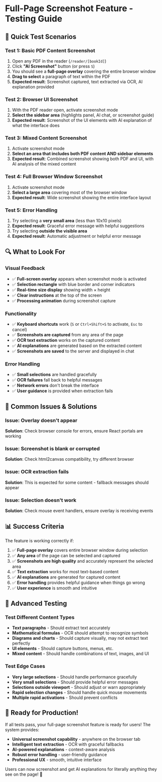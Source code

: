 # Full-Page Screenshot Feature - Testing Guide

## 🧪 Quick Test Scenarios

### Test 1: Basic PDF Content Screenshot

1. Open any PDF in the reader (`/reader/[bookId]`)
2. Click **"AI Screenshot"** button (or press `S`)
3. You should see a **full-page overlay** covering the entire browser window
4. **Drag to select** a paragraph of text within the PDF
5. **Expected result**: Screenshot captured, text extracted via OCR, AI explanation provided

### Test 2: Browser UI Screenshot

1. With the PDF reader open, activate screenshot mode
2. **Select the sidebar area** (highlights panel, AI chat, or screenshot guide)
3. **Expected result**: Screenshot of the UI elements with AI explanation of what the interface does

### Test 3: Mixed Content Screenshot

1. Activate screenshot mode
2. **Select an area that includes both PDF content AND sidebar elements**
3. **Expected result**: Combined screenshot showing both PDF and UI, with AI analysis of the mixed content

### Test 4: Full Browser Window Screenshot

1. Activate screenshot mode
2. **Select a large area** covering most of the browser window
3. **Expected result**: Wide screenshot showing the entire interface layout

### Test 5: Error Handling

1. Try selecting a **very small area** (less than 10x10 pixels)
2. **Expected result**: Graceful error message with helpful suggestions
3. Try selecting **outside the visible area**
4. **Expected result**: Automatic adjustment or helpful error message

## 🔍 What to Look For

### Visual Feedback

- ✅ **Full-screen overlay** appears when screenshot mode is activated
- ✅ **Selection rectangle** with blue border and corner indicators
- ✅ **Real-time size display** showing width × height
- ✅ **Clear instructions** at the top of the screen
- ✅ **Processing animation** during screenshot capture

### Functionality

- ✅ **Keyboard shortcuts** work (`S` or `Ctrl+Shift+S` to activate, `Esc` to cancel)
- ✅ **Screenshots are captured** from any area of the page
- ✅ **OCR text extraction** works on the captured content
- ✅ **AI explanations** are generated based on the extracted content
- ✅ **Screenshots are saved** to the server and displayed in chat

### Error Handling

- ✅ **Small selections** are handled gracefully
- ✅ **OCR failures** fall back to helpful messages
- ✅ **Network errors** don't break the interface
- ✅ **User guidance** is provided when extraction fails

## 🐛 Common Issues & Solutions

### Issue: Overlay doesn't appear

**Solution**: Check browser console for errors, ensure React portals are working

### Issue: Screenshot is blank or corrupted

**Solution**: Check html2canvas compatibility, try different browser

### Issue: OCR extraction fails

**Solution**: This is expected for some content - fallback messages should appear

### Issue: Selection doesn't work

**Solution**: Check mouse event handlers, ensure overlay is receiving events

## 📊 Success Criteria

The feature is working correctly if:

1. ✅ **Full-page overlay** covers entire browser window during selection
2. ✅ **Any area** of the page can be selected and captured
3. ✅ **Screenshots are high quality** and accurately represent the selected area
4. ✅ **Text extraction** works for most text-based content
5. ✅ **AI explanations** are generated for captured content
6. ✅ **Error handling** provides helpful guidance when things go wrong
7. ✅ **User experience** is smooth and intuitive

## 🎯 Advanced Testing

### Test Different Content Types

- **Text paragraphs** - Should extract text accurately
- **Mathematical formulas** - OCR should attempt to recognize symbols
- **Diagrams and charts** - Should capture visually, may not extract text perfectly
- **UI elements** - Should capture buttons, menus, etc.
- **Mixed content** - Should handle combinations of text, images, and UI

### Test Edge Cases

- **Very large selections** - Should handle performance gracefully
- **Very small selections** - Should provide helpful error messages
- **Selections outside viewport** - Should adjust or warn appropriately
- **Rapid selection changes** - Should handle quick mouse movements
- **Multiple rapid activations** - Should prevent conflicts

## 🚀 Ready for Production!

If all tests pass, your full-page screenshot feature is ready for users! The system provides:

- **Universal screenshot capability** - anywhere on the browser tab
- **Intelligent text extraction** - OCR with graceful fallbacks
- **AI-powered explanations** - context-aware analysis
- **Robust error handling** - user-friendly guidance
- **Professional UX** - smooth, intuitive interface

Users can now screenshot and get AI explanations for literally anything they see on the page! 🎉

